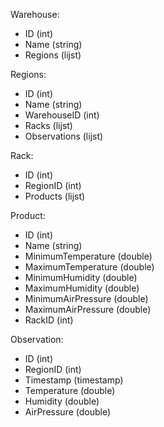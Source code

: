 Warehouse:
  - ID (int)
  - Name (string)
  - Regions (lijst)
  
Regions:
  - ID (int)
  - Name (string)
  - WarehouseID (int)
  - Racks (lijst)
  - Observations (lijst)
  
Rack:
  - ID (int)
  - RegionID (int)
  - Products (lijst)
  
Product:
  - ID (int)
  - Name (string)
  - MinimumTemperature (double)
  - MaximumTemperature (double)
  - MinimumHumidity (double)
  - MaximumHumidity (double)
  - MinimumAirPressure (double)
  - MaximumAirPressure (double)
  - RackID (int)
  
Observation:
  - ID (int)
  - RegionID (int)
  - Timestamp (timestamp)
  - Temperature (double)
  - Humidity (double)
  - AirPressure (double)
